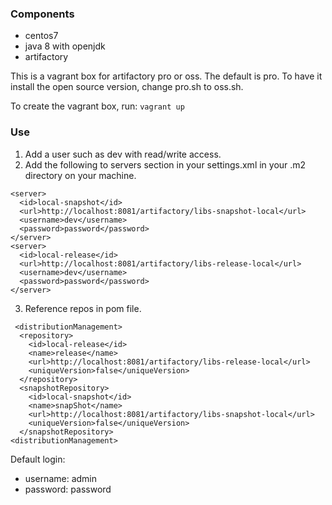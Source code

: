 ### Components
* centos7
* java 8 with openjdk
* artifactory


This is a vagrant box for artifactory pro or oss. The default is pro. To have it install the open source version, change pro.sh to oss.sh.

To create the vagrant box, run: ```vagrant up```

### Use

 1. Add a user such as dev with read/write access.
 2. Add the  following to servers section in your settings.xml in your .m2 directory on your machine.

```
<server>
  <id>local-snapshot</id>
  <url>http://localhost:8081/artifactory/libs-snapshot-local</url>
  <username>dev</username>
  <password>password</password>
</server>
<server>
  <id>local-release</id>
  <url>http://localhost:8081/artifactory/libs-release-local</url>
  <username>dev</username>
  <password>password</password>
</server>
```
 3. Reference repos in pom file.

```
 <distributionManagement>
  <repository>
    <id>local-release</id>
    <name>release</name>
    <url>http://localhost:8081/artifactory/libs-release-local</url>
    <uniqueVersion>false</uniqueVersion>
  </repository>
  <snapshotRepository>
    <id>local-snapshot</id>
    <name>snapShot</name>
    <url>http://localhost:8081/artifactory/libs-snapshot-local</url>
    <uniqueVersion>false</uniqueVersion>
  </snapshotRepository>
<distributionManagement>
```



Default login:
  * username: admin
  * password: password
